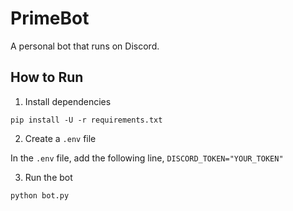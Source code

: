 # PrimeBot

A personal bot that runs on Discord.

## How to Run

1. Install dependencies

`pip install -U -r requirements.txt`

2. Create a `.env` file

In the `.env` file, add the following line, `DISCORD_TOKEN="YOUR_TOKEN"`


3. Run the bot

`python bot.py`
